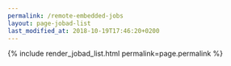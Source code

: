 ```yaml
---
permalink: /remote-embedded-jobs
layout: page-jobad-list
last_modified_at: 2018-10-19T17:46:20+0200
---
```

{% include render_jobad_list.html permalink=page.permalink %}
